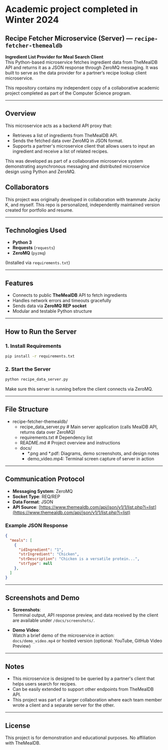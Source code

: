 # Academic project completed in Winter 2024

## Recipe Fetcher Microservice (Server) — `recipe-fetcher-themealdb`

**Ingredient List Provider for Meal Search Client**  
This Python-based microservice fetches ingredient data from TheMealDB API and returns it as a JSON response through ZeroMQ messaging. It was built to serve as the data provider for a partner’s recipe lookup client microservice.

This repository contains my independent copy of a collaborative academic project completed as part of the
Computer Science program.

---

## Overview

This microservice acts as a backend API proxy that:

- Retrieves a list of ingredients from TheMealDB API.
- Sends the fetched data over ZeroMQ in JSON format.
- Supports a partner's microservice client that allows users to input an ingredient and receive a list of related recipes.

This was developed as part of a collaborative microservice system demonstrating asynchronous messaging and distributed microservice design using Python and ZeroMQ.

## Collaborators

This project was originally developed in collaboration with teammate Jacky K, and myself. This repo is
personalized, independently maintained version created for portfolio and resume.

---

## Technologies Used

- **Python 3**
- **Requests** (`requests`)
- **ZeroMQ** (`pyzmq`)

(Installed via `requirements.txt`)

---

## Features

- Connects to public **TheMealDB** API to fetch ingredients
- Handles network errors and timeouts gracefully
- Sends data via **ZeroMQ REP socket**
- Modular and testable Python structure

---

## How to Run the Server

### 1. Install Requirements

```bash
pip install -r requirements.txt
```

### 2. Start the Server

```bash
python recipe_data_server.py
```

Make sure this server is running before the client connects via ZeroMQ.

---

## File Structure

- recipe-fetcher-themealdb/
  - recipe_data_server.py     # Main server application (calls MealDB API, returns data over ZeroMQ)
  - requirements.txt          # Dependency list
  - README.md                 # Project overview and instructions
  - docs/
    - *.png and *.pdf: Diagrams, demo screenshots, and design notes
    - demo_video.mp4: Terminal screen capture of server in action

---

## Communication Protocol

- **Messaging System**: ZeroMQ
- **Socket Type**: REQ/REP
- **Data Format**: JSON
- **API Source**: [https://www.themealdb.com/api/json/v1/1/list.php?i=list](https://www.themealdb.com/api/json/v1/1/list.php?i=list)

### Example JSON Response

```json
{
  "meals": [
    {
      "idIngredient": "1",
      "strIngredient": "Chicken",
      "strDescription": "Chicken is a versatile protein...",
      "strType": null
    },
  ]
}
```

---

## Screenshots and Demo

- **Screenshots**:  
  Terminal output, API response preview, and data received by the client are available under `/docs/screenshots/`.

- **Demo Video**:  
  Watch a brief demo of the microservice in action:  
  `docs/demo_video.mp4` or hosted version (optional: YouTube, GitHub Video Preview)

---

## Notes

- This microservice is designed to be queried by a partner's client that helps users search for recipes.
- Can be easily extended to support other endpoints from TheMealDB API.
- This project was part of a larger collaboration where each team member wrote a client and a separate server for the other.

---

## License

This project is for demonstration and educational purposes. No affiliation with TheMealDB.
